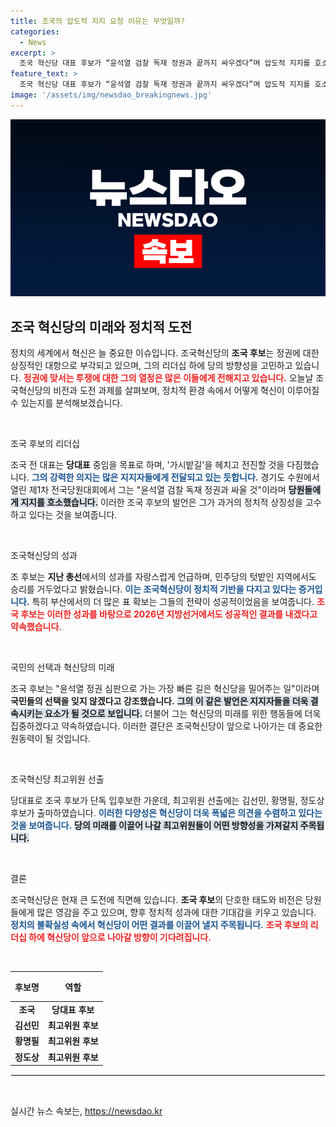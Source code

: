 ```yaml
---
title: 조국의 압도적 지지 요청 이유는 무엇일까?
categories:
  - News
excerpt: >
  조국 혁신당 대표 후보가 “윤석열 검찰 독재 정권과 끝까지 싸우겠다”며 압도적 지지를 호소했습니다. 그는 2026년 지방선거에서의 성과를 약속하며, 승리의 비결로 혁신당의 지지를 강조했습니다. 클릭하여 더 자세한 이야기를 만나보세요!
feature_text: >
  조국 혁신당 대표 후보가 “윤석열 검찰 독재 정권과 끝까지 싸우겠다”며 압도적 지지를 호소했습니다. 그는 2026년 지방선거에서의 성과를 약속하며, 승리의 비결로 혁신당의 지지를 강조했습니다. 클릭하여 더 자세한 이야기를 만나보세요!
image: '/assets/img/newsdao_breakingnews.jpg'
---
```


<p><img src="/assets/img/newsdao_breakingnews.jpg" alt="firstkoreanews 속보" /></p>

<h2 data-ke-size="size26">조국 혁신당의 미래와 정치적 도전</h2>

<p data-ke-size="size16">정치의 세계에서 혁신은 늘 중요한 이슈입니다. 조국혁신당의 <b>조국 후보</b>는 정권에 대한 상징적인 대항으로 부각되고 있으며, 그의 리더십 하에 당의 방향성을 고민하고 있습니다. <b><span style="color: #ee2323;">정권에 맞서는 투쟁에 대한 그의 열정은 많은 이들에게 전해지고 있습니다.</span></b> 오늘날 조국혁신당의 비전과 도전 과제를 살펴보며, 정치적 환경 속에서 어떻게 혁신이 이루어질 수 있는지를 분석해보겠습니다.</p>

<p data-ke-size="size16">&nbsp;</p>

<p>조국 후보의 리더십</p>

<p data-ke-size="size16">조국 전 대표는 <b>당대표</b> 중임을 목표로 하며, '가시밭길'을 헤치고 전진할 것을 다짐했습니다. <b><span style="color: #1a5490;">그의 강력한 의지는 많은 지지자들에게 전달되고 있는 듯합니다.</span></b> 경기도 수원에서 열린 제1차 전국당원대회에서 그는 "윤석열 검찰 독재 정권과 싸울 것"이라며 <b><span style="background-color: #21538527;">당원들에게 지지를 호소했습니다.</span></b> 이러한 조국 후보의 발언은 그가 과거의 정치적 상징성을 고수하고 있다는 것을 보여줍니다.</p>

<p data-ke-size="size16">&nbsp;</p>

<p>조국혁신당의 성과</p>

<p data-ke-size="size16">조 후보는 <b>지난 총선</b>에서의 성과를 자랑스럽게 언급하며, 민주당의 텃밭인 지역에서도 승리를 거두었다고 밝혔습니다. <b><span style="color: #1a5490;">이는 조국혁신당이 정치적 기반을 다지고 있다는 증거입니다.</span></b> 특히 부산에서의 더 많은 표 확보는 그들의 전략이 성공적이었음을 보여줍니다. <b><span style="color: #ee2323;">조국 후보는 이러한 성과를 바탕으로 2026년 지방선거에서도 성공적인 결과를 내겠다고 약속했습니다.</span></b></p>

<p data-ke-size="size16">&nbsp;</p>

<p>국민의 선택과 혁신당의 미래</p>

<p data-ke-size="size16">조국 후보는 "윤석열 정권 심판으로 가는 가장 빠른 길은 혁신당을 밀어주는 일"이라며 <b>국민들의 선택을 잊지 않겠다고 강조했습니다.</b> <b><span style="background-color: #21538527;">그의 이 같은 발언은 지지자들을 더욱 결속시키는 요소가 될 것으로 보입니다.</span></b> 더불어 그는 혁신당의 미래를 위한 행동들에 더욱 집중하겠다고 약속하였습니다. 이러한 결단은 조국혁신당이 앞으로 나아가는 데 중요한 원동력이 될 것입니다.</p>

<p data-ke-size="size16">&nbsp;</p>

<p>조국혁신당 최고위원 선출</p>

<p data-ke-size="size16">당대표로 조국 후보가 단독 입후보한 가운데, 최고위원 선출에는 김선민, 황명필, 정도상 후보가 출마하였습니다. <b><span style="color: #1a5490;">이러한 다양성은 혁신당이 더욱 폭넓은 의견을 수렴하고 있다는 것을 보여줍니다.</span></b> <b><span style="background-color: #21538527;">당의 미래를 이끌어 나갈 최고위원들이 어떤 방향성을 가져갈지 주목됩니다.</span></b></p>

<p data-ke-size="size16">&nbsp;</p>

<p>결론</p>

<p data-ke-size="size16">조국혁신당은 현재 큰 도전에 직면해 있습니다. <b>조국 후보</b>의 단호한 태도와 비전은 당원들에게 많은 영감을 주고 있으며, 향후 정치적 성과에 대한 기대감을 키우고 있습니다. <b><span style="color: #1a5490;">정치의 불확실성 속에서 혁신당이 어떤 결과를 이끌어 낼지 주목됩니다.</span></b> <b><span style="color: #ee2323;">조국 후보의 리더십 하에 혁신당이 앞으로 나아갈 방향이 기다려집니다.</span></b></p>

<p data-ke-size="size16">&nbsp;</p> 

<table style="width: 100%; border-collapse: collapse;">
    <thead>
        <tr>
            <th style="text-align: center; height: 40px;"><b>후보명</b></th>
            <th style="text-align: center; height: 40px;"><b>역할</b></th>
        </tr>
    </thead>
    <tbody>
        <tr>
            <td style="text-align: center; height: 17px;"><b>조국</b></td>
            <td style="text-align: center; height: 17px;"><b>당대표 후보</b></td>
        </tr>
        <tr>
            <td style="text-align: center; height: 17px;"><b>김선민</b></td>
            <td style="text-align: center; height: 17px;"><b>최고위원 후보</b></td>
        </tr>
        <tr>
            <td style="text-align: center; height: 17px;"><b>황명필</b></td>
            <td style="text-align: center; height: 17px;"><b>최고위원 후보</b></td>
        </tr>
        <tr>
            <td style="text-align: center; height: 17px;"><b>정도상</b></td>
            <td style="text-align: center; height: 17px;"><b>최고위원 후보</b></td>
        </tr>
    </tbody>
</table>

<hr style="border: 1px solid #eee;">

<p data-ke-size="size16">&nbsp;</p>
실시간 뉴스 속보는, <a href="https://newsdao.kr" rel="dofollow">https://newsdao.kr</a>


